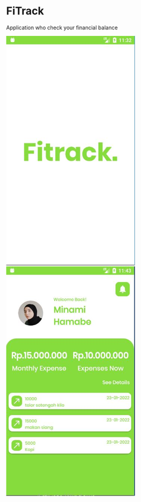 # FiTrack
Application who check your financial balance

![alt text](https://github.com/farhangultom-dev/FiTrack/blob/master/fitracksplash.JPG)
![alt text](https://github.com/farhangultom-dev/FiTrack/blob/master/mainfitrack.JPG)

